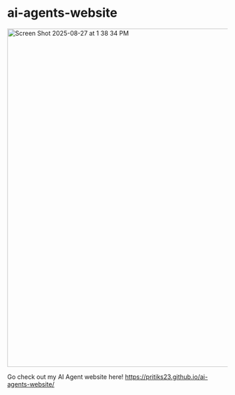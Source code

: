 # ai-agents-website
<img width="1430" height="773" alt="Screen Shot 2025-08-27 at 1 38 34 PM" src="https://github.com/user-attachments/assets/e5532144-d979-4cb9-8d92-a50f42ea756d" />

Go check out my AI Agent website here!
https://pritiks23.github.io/ai-agents-website/
